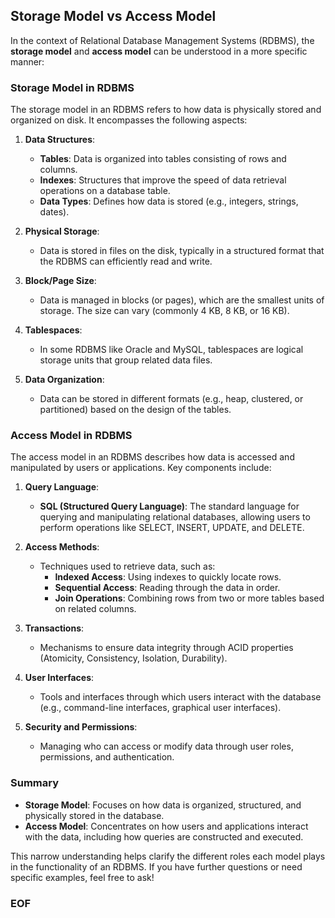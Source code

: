 ## Storage Model vs Access Model

In the context of Relational Database Management Systems (RDBMS), the **storage model** and **access model** can be understood in a more specific manner:

### Storage Model in RDBMS
The storage model in an RDBMS refers to how data is physically stored and organized on disk. It encompasses the following aspects:

1. **Data Structures**:
   - **Tables**: Data is organized into tables consisting of rows and columns.
   - **Indexes**: Structures that improve the speed of data retrieval operations on a database table.
   - **Data Types**: Defines how data is stored (e.g., integers, strings, dates).

2. **Physical Storage**:
   - Data is stored in files on the disk, typically in a structured format that the RDBMS can efficiently read and write.

3. **Block/Page Size**:
   - Data is managed in blocks (or pages), which are the smallest units of storage. The size can vary (commonly 4 KB, 8 KB, or 16 KB).

4. **Tablespaces**:
   - In some RDBMS like Oracle and MySQL, tablespaces are logical storage units that group related data files.

5. **Data Organization**:
   - Data can be stored in different formats (e.g., heap, clustered, or partitioned) based on the design of the tables.

### Access Model in RDBMS
The access model in an RDBMS describes how data is accessed and manipulated by users or applications. Key components include:

1. **Query Language**:
   - **SQL (Structured Query Language)**: The standard language for querying and manipulating relational databases, allowing users to perform operations like SELECT, INSERT, UPDATE, and DELETE.

2. **Access Methods**:
   - Techniques used to retrieve data, such as:
     - **Indexed Access**: Using indexes to quickly locate rows.
     - **Sequential Access**: Reading through the data in order.
     - **Join Operations**: Combining rows from two or more tables based on related columns.

3. **Transactions**:
   - Mechanisms to ensure data integrity through ACID properties (Atomicity, Consistency, Isolation, Durability).

4. **User Interfaces**:
   - Tools and interfaces through which users interact with the database (e.g., command-line interfaces, graphical user interfaces).

5. **Security and Permissions**:
   - Managing who can access or modify data through user roles, permissions, and authentication.

### Summary
- **Storage Model**: Focuses on how data is organized, structured, and physically stored in the database.
- **Access Model**: Concentrates on how users and applications interact with the data, including how queries are constructed and executed.

This narrow understanding helps clarify the different roles each model plays in the functionality of an RDBMS. If you have further questions or need specific examples, feel free to ask!

### EOF 